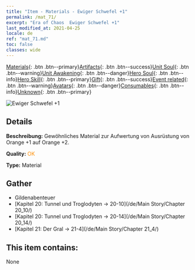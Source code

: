 ```yaml
---
title: "Item - Materials - Ewiger Schwefel +1"
permalink: /mat_71/
excerpt: "Era of Chaos  Ewiger Schwefel +1"
last_modified_at: 2021-04-25
locale: de
ref: "mat_71.md"
toc: false
classes: wide
---
```

 [Materials](/ItemsDE/){: .btn .btn--primary}[Artifacts](/ItemsDE/Artifacts/){: .btn .btn--success}[Unit Soul](/ItemsDE/UnitSoul/){: .btn .btn--warning}[Unit Awakening](/ItemsDE/UnitAwakening/){: .btn .btn--danger}[Hero Soul](/ItemsDE/HeroSoul/){: .btn .btn--info}[Hero Skill](/ItemsDE/HeroSkill/){: .btn .btn--primary}[Gift](/ItemsDE/Gift/){: .btn .btn--success}[Event related](/ItemsDE/Events/){: .btn .btn--warning}[Avatars](/ItemsDE/Avatars/){: .btn .btn--danger}[Consumables](/ItemsDE/Consumables/){: .btn .btn--info}[Unknown](/ItemsDE/Unknown/){: .btn .btn--primary}

 ![Ewiger Schwefel +1](/images/t/i_cailiao_liuhuang3.png)

## Details
 **Beschreibung:** Gewöhnliches Material zur Aufwertung von Ausrüstung von Orange +1 auf Orange +2.

 **Quality:** <span style="color: #FF8C00">OK</span>

 **Type:** Material

## Gather

*    Gildenabenteuer 
*    [Kapitel 20: Tunnel und Troglodyten -> 20-10](/de/Main Story/Chapter 20_10/) 
*    [Kapitel 20: Tunnel und Troglodyten -> 20-14](/de/Main Story/Chapter 20_14/) 
*    [Kapitel 21: Der Gral -> 21-4](/de/Main Story/Chapter 21_4/) 

## This item contains:

  None

